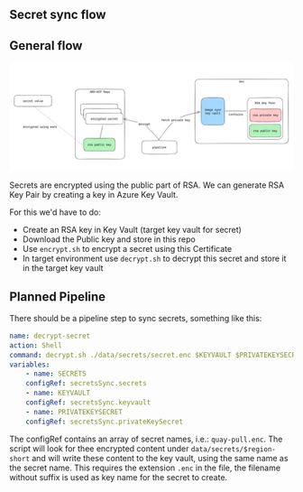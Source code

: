 ## Secret sync flow

## General flow

![overview](overview.png)

Secrets are encrypted using the public part of RSA. We can generate RSA Key Pair by creating a key in Azure Key Vault. 

For this we'd have to do:

 * Create an RSA key in Key Vault (target key vault for secret)
 * Download the Public key and store in this repo
 * Use `encrypt.sh` to encrypt a secret using this Certificate
 * In target environment use `decrypt.sh` to decrypt this secret and store it in the target key vault


## Planned Pipeline

There should be a pipeline step to sync secrets, something like this:

```YAML
name: decrypt-secret
action: Shell
command: decrypt.sh ./data/secrets/secret.enc $KEYVAULT $PRIVATEKEYSECRET
variables:
    - name: SECRETS
    configRef: secretsSync.secrets
    - name: KEYVAULT
    configRef: secretsSync.keyvault
    - name: PRIVATEKEYSECRET
    configRef: secretsSync.privateKeySecret
```

The configRef contains an array of secret names, i.e.: `quay-pull.enc`. The script will look for thee encrypted content under `data/secrets/$region-short` and will write these content to the key vault, using the same name as the secret name. This requires the extension `.enc` in the file, the filename without suffix is used as key name for the secret to create.

